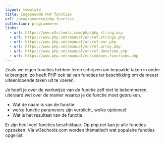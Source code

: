 ```yaml
---
layout: template
title: Ingebouwde PHP functies
url: /programmeren/php-functies
collection: programmeren
links:
  - url: https://www.w3schools.com/php/php_string.asp
  - url: https://www.php.net/manual/en/ref.strings.php
  - url: https://www.php.net/manual/en/ref.var.php
  - url: https://www.php.net/manual/en/ref.array.php
  - url: https://www.php.net/manual/en/ref.datetime.php
  - url: https://www.php.net/manual/en/indexes.functions.php
---
```

Zoals we eigen functies hebben leren schrijven om bepaalde taken in onder te brengen, zo heeft PHP ook tal van functies ter beschikking om de meest uiteenlopende taken uit te voeren.

Je hoeft je over de werkwijze van de functie zelf niet te bekommeren, uiteraard wel over de manier waarop je de functie moet gebruiken. 

* Wat de naam is van de functie
* welke functie parameters zijn verplicht, welke optioneel
* Wat is het resultaat van de functie

Er zijn heel veel functies beschikbaar. Op php.net kan je alle functies opzoeken. Via w3schools.com worden thematisch wat populaire functies opgelijst.